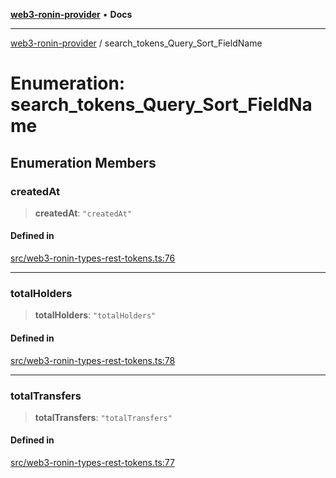[**web3-ronin-provider**](../README.md) • **Docs**

***

[web3-ronin-provider](../globals.md) / search\_tokens\_Query\_Sort\_FieldName

# Enumeration: search\_tokens\_Query\_Sort\_FieldName

## Enumeration Members

### createdAt

> **createdAt**: `"createdAt"`

#### Defined in

[src/web3-ronin-types-rest-tokens.ts:76](https://github.com/chuacw/web3-ronin-provider/blob/74865f4cc367fda569b2ea12b7ca079db4fcf0a2/src/web3-ronin-types-rest-tokens.ts#L76)

***

### totalHolders

> **totalHolders**: `"totalHolders"`

#### Defined in

[src/web3-ronin-types-rest-tokens.ts:78](https://github.com/chuacw/web3-ronin-provider/blob/74865f4cc367fda569b2ea12b7ca079db4fcf0a2/src/web3-ronin-types-rest-tokens.ts#L78)

***

### totalTransfers

> **totalTransfers**: `"totalTransfers"`

#### Defined in

[src/web3-ronin-types-rest-tokens.ts:77](https://github.com/chuacw/web3-ronin-provider/blob/74865f4cc367fda569b2ea12b7ca079db4fcf0a2/src/web3-ronin-types-rest-tokens.ts#L77)
